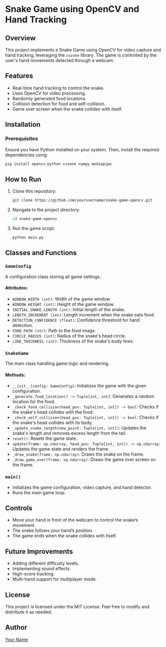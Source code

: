 # Snake Game using OpenCV and Hand Tracking

## Overview
This project implements a Snake Game using OpenCV for video capture and hand tracking, leveraging the `cvzone` library. The game is controlled by the user's hand movements detected through a webcam.

## Features
- Real-time hand tracking to control the snake.
- Uses OpenCV for video processing.
- Randomly generated food locations.
- Collision detection for food and self-collision.
- Game over screen when the snake collides with itself.

## Installation
### Prerequisites
Ensure you have Python installed on your system. Then, install the required dependencies using:

```bash
pip install opencv-python cvzone numpy mediapipe
```

## How to Run
1. Clone this repository:
   ```bash
   git clone https://github.com/yourusername/snake-game-opencv.git
   ```
2. Navigate to the project directory:
   ```bash
   cd snake-game-opencv
   ```
3. Run the game script:
   ```bash
   python main.py
   ```

## Classes and Functions
### `GameConfig`
A configuration class storing all game settings.
#### Attributes:
- `WINDOW_WIDTH (int)`: Width of the game window.
- `WINDOW_HEIGHT (int)`: Height of the game window.
- `INITIAL_SNAKE_LENGTH (int)`: Initial length of the snake.
- `LENGTH_INCREMENT (int)`: Length increment when the snake eats food.
- `DETECTION_CONFIDENCE (float)`: Confidence threshold for hand detection.
- `FOOD_PATH (str)`: Path to the food image.
- `CIRCLE_RADIUS (int)`: Radius of the snake's head circle.
- `LINE_THICKNESS (int)`: Thickness of the snake's body lines.

### `SnakeGame`
The main class handling game logic and rendering.
#### Methods:
- `__init__(config: GameConfig)`: Initializes the game with the given configuration.
- `_generate_food_location() -> Tuple[int, int]`: Generates a random location for the food.
- `_check_food_collision(head_pos: Tuple[int, int]) -> bool`: Checks if the snake's head collides with the food.
- `_check_self_collision(head_pos: Tuple[int, int]) -> bool`: Checks if the snake's head collides with its body.
- `_update_snake_length(new_point: Tuple[int, int])`: Updates the snake's length and removes excess length from the tail.
- `reset()`: Resets the game state.
- `update(frame: np.ndarray, head_pos: Tuple[int, int]) -> np.ndarray`: Updates the game state and renders the frame.
- `_draw_snake(frame: np.ndarray)`: Draws the snake on the frame.
- `_draw_game_over(frame: np.ndarray)`: Draws the game over screen on the frame.

### `main()`
- Initializes the game configuration, video capture, and hand detector.
- Runs the main game loop.

## Controls
- Move your hand in front of the webcam to control the snake’s movement.
- The snake follows your hand’s position.
- The game ends when the snake collides with itself.

## Future Improvements
- Adding different difficulty levels.
- Implementing sound effects.
- High-score tracking.
- Multi-hand support for multiplayer mode.

## License
This project is licensed under the MIT License. Feel free to modify and distribute it as needed.

## Author
[Your Name](https://github.com/yourusername)

